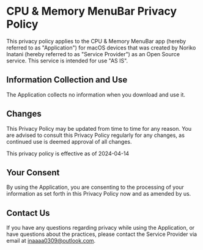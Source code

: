 # CPU & Memory MenuBar Privacy Policy
This privacy policy applies to the CPU & Memory MenuBar app (hereby referred to as "Application") for macOS devices that was created by Noriko Inatani (hereby referred to as "Service Provider") as an Open Source service. This service is intended for use "AS IS".

## Information Collection and Use
The Application collects no information when you download and use it.

## Changes
This Privacy Policy may be updated from time to time for any reason. You are advised to consult this Privacy Policy regularly for any changes, as continued use is deemed approval of all changes.

This privacy policy is effective as of 2024-04-14

## Your Consent
By using the Application, you are consenting to the processing of your information as set forth in this Privacy Policy now and as amended by us.

## Contact Us
If you have any questions regarding privacy while using the Application, or have questions about the practices, please contact the Service Provider via email at inaaaa0309@outlook.com.

